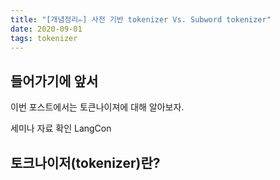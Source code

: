 ```yaml
---
title: "[개념정리✏️] 사전 기반 tokenizer Vs. Subword tokenizer"
date: 2020-09-01
tags: tokenizer
---
```

## 들어가기에 앞서

이번 포스트에서는 토큰나이져에 대해 알아보자.

세미나 자료 확인 LangCon

## 토크나이저(tokenizer)란?
